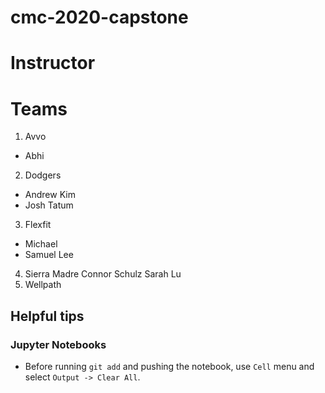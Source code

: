 # cmc-2020-capstone

# Instructor

# Teams
1. Avvo
* Abhi
2. Dodgers

* Andrew Kim
* Josh Tatum

3. Flexfit
* Michael
* Samuel Lee
4. Sierra Madre
Connor Schulz
Sarah Lu
5. Wellpath

## Helpful tips

### Jupyter Notebooks

* Before running `git add` and pushing the notebook, use `Cell` menu and select `Output -> Clear All`.
